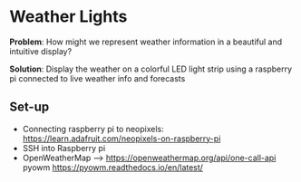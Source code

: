 # Weather Lights

**Problem**: How might we represent weather information in a beautiful and intuitive display?

**Solution**: Display the weather on a colorful LED light strip using a raspberry pi connected to live weather info and forecasts

## Set-up

- Connecting raspberry pi to neopixels: https://learn.adafruit.com/neopixels-on-raspberry-pi
- SSH into Raspberry pi
- OpenWeatherMap -->  https://openweathermap.org/api/one-call-api   pyowm   https://pyowm.readthedocs.io/en/latest/


